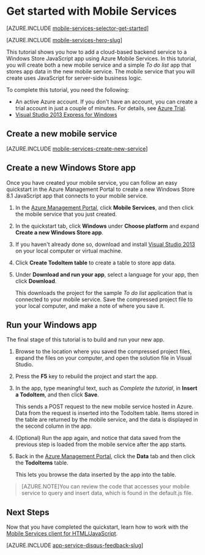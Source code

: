 <properties
	pageTitle="Get Started with Mobile Services for Windows Store JavaScript apps | Azure Mobile Services"
	description="Follow this tutorial to get started using Azure Mobile Services for Windows Store development in JavaScript."
	services="mobile-services"
	documentationCenter="windows"
	authors="ggailey777"
	manager="dwrede"
	editor=""/>

<tags
	ms.service="mobile-services"
	ms.date="11/06/2015"
	wacn.date=""/>

# Get started with Mobile Services

[AZURE.INCLUDE [mobile-services-selector-get-started](../includes/mobile-services-selector-get-started.md)]
&nbsp;

[AZURE.INCLUDE [mobile-services-hero-slug](../includes/mobile-services-hero-slug.md)]

This tutorial shows you how to add a cloud-based backend service to a Windows Store JavaScript app using Azure Mobile Services. In this tutorial, you will create both a new mobile service and a simple *To do list* app that stores app data in the new mobile service. The mobile service that you will create uses JavaScript for server-side business logic. 

To complete this tutorial, you need the following:

* An active Azure account. If you don't have an account, you can create a trial account in just a couple of minutes. For details, see [Azure Trial](http://www.windowsazure.cn/zh-cn/pricing/1rmb-trial/?WT.mc_id=A0E0E5C02&amp;returnurl=http%3A%2F%2Fwww.windowsazure.cn%2Fzh-cn%2Fdocumentation%2Farticles%2Fmobile-services-javascript-backend-windows-store-javascript-get-started%2F).
* [Visual Studio 2013 Express for Windows] 

## Create a new mobile service

[AZURE.INCLUDE [mobile-services-create-new-service](../includes/mobile-services-create-new-service.md)]

## Create a new Windows Store app

Once you have created your mobile service, you can follow an easy quickstart in the Azure Management Portal to create a new Windows Store 8.1 JavaScript app that connects to your mobile service.

1.  In the [Azure Management Portal], click **Mobile Services**, and then click the mobile service that you just created.


2. In the quickstart tab, click **Windows** under **Choose platform** and expand **Create a new Windows Store app**.

3. If you haven't already done so, download and install [Visual Studio 2013][Visual Studio 2013 Express for Windows] on your local computer or virtual machine.

4. Click **Create TodoItem table** to create a table to store app data.

5. Under **Download and run your app**, select a language for your app, then click **Download**. 

  	This downloads the project for the sample *To do list* application that is connected to your mobile service. Save the compressed project file to your local computer, and make a note of where you save it.

## Run your Windows app

The final stage of this tutorial is to build and run your new app.

1. Browse to the location where you saved the compressed project files, expand the files on your computer, and open the solution file in Visual Studio.

2. Press the **F5** key to rebuild the project and start the app.

3. In the app, type meaningful text, such as *Complete the tutorial*, in **Insert a TodoItem**, and then click **Save**.

   	This sends a POST request to the new mobile service hosted in Azure. Data from the request is inserted into the TodoItem table. Items stored in the table are returned by the mobile service, and the data is displayed in the second column in the app.

4. (Optional) Run the app again, and notice that data saved from the previous step is loaded from the mobile service after the app starts.
 
4. Back in the [Azure Management Portal], click the **Data** tab and then click the **TodoItems** table.

   	This lets you browse the data inserted by the app into the table.

>[AZURE.NOTE]You can review the code that accesses your mobile service to query and insert data, which is found in the default.js file.

## Next Steps
Now that you have completed the quickstart, learn how to work with the [Mobile Services client for HTML/JavaScript](/documentation/articles/mobile-services-html-how-to-use-client-library). 

[AZURE.INCLUDE [app-service-disqus-feedback-slug](../includes/app-service-disqus-feedback-slug.md)]

<!-- Anchors. -->
[Getting started with Mobile Services]:#getting-started
[Create a new mobile service]:#create-new-service
[Define the mobile service instance]:#define-mobile-service-instance
[Next Steps]:#next-steps

<!-- Images. -->

<!-- URLs. -->
[Visual Studio 2013 Express for Windows]: https://www.visualstudio.com/downloads/download-visual-studio-vs
[Mobile Services SDK]: http://go.microsoft.com/fwlink/?LinkId=257545
[Azure Management Portal]: https://manage.windowsazure.cn/
